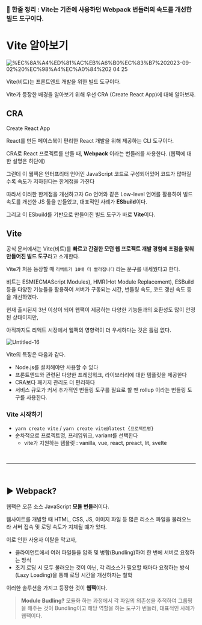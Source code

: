 ### 📌 한줄 정리 : Vite는 기존에 사용하던 Webpack 번들러의 속도를 개선한 빌드 도구이다.

# Vite 알아보기

![%EC%8A%A4%ED%81%AC%EB%A6%B0%EC%83%B7%202023-09-02%20%EC%98%A4%EC%A0%84%202 04 25](https://github.com/lydiacho/TIL/assets/81505421/bb984c40-2c83-4659-b6f8-58b9b4c5c469)


Vite(비트)는 프론트엔드 개발을 위한 빌드 도구이다.

Vite가 등장한 배경을 알아보기 위해 우선 CRA (Create React App)에 대해 알아보자.

## CRA

Create React App

React를 만든 페이스북이 편리한 React 개발을 위해 제공하는 CLI 도구이다.

CRA로 React 프로젝트를 만들 때, **Webpack** 이라는 번들러를 사용한다. (웹팩에 대한 설명은 하단에)

그런데 이 웹팩은 인터프리터 언어인 JavaScript 코드로 구성되어있어 코드가 많아질 수록 속도가 저하된다는 한계점을 가진다

따라서 이러한 한계점을 개선하고자 Go 언어와 같은 Low-level 언어를 활용하여 빌드 속도를 개선한 JS 툴을 만들었고, 대표적인 사례가 **ESbuild**이다.

그리고 이 ESbuild를 기반으로 만들어진 빌드 도구가 바로 **Vite**이다.

## Vite

공식 문서에서는 Vite(비트)를 **빠르고 간결한 모던 웹 프로젝트 개발 경험에 초점을 맞춰 만들어진 빌드 도구**라고 소개한다.

Vite가 처음 등장할 때 `리액트가 10배 더 빨라집니다` 라는 문구를 내세웠다고 한다.

비트는 ESM(ECMAScript Modules), HMR(Hot Module Replacement), ESBuild 등을 다양한 기능들을 활용하여 서버가 구동되는 시간, 번들링 속도, 코드 갱신 속도 등을 개선하였다.

현재 출시된지 3년 이상이 되어 웹팩이 제공하는 다양한 기능들과의 호환성도 많이 안정된 상태이지만,

아직까지도 리액트 시장에서 웹팩의 영향력이 더 우세하다는 것은 틀림 없다.

![Untitled-16](https://github.com/lydiacho/TIL/assets/81505421/51521047-0758-4baa-ab61-214314b4b4ea)


Vite의 특징은 다음과 같다.

- Node.js를 설치해야만 사용할 수 있다
- 프론트엔드와 관련된 다양한 프레임워크, 라이브러리에 대한 템플릿을 제공한다
- CRA보다 패키지 관리도 더 편리하다
- 서비스 규모가 커서 추가적인 번들링 도구를 필요로 할 땐 rollup 이라는 번들링 도구를 사용한다.

### Vite 시작하기

- `yarn create vite` / `yarn create vite@latest {프로젝트명}`
- 순차적으로 프로젝트명, 프레임워크, variant를 선택한다
  - vite가 지원하는 템플릿 : vanilla, vue, react, preact, lit, svelte

<br/>

---

<br/>

## ▶️ Webpack?

웹팩은 오픈 소스 JavaScript **모듈 번들러**이다.

웹사이트를 개발할 때 HTML, CSS, JS, 이미지 파일 등 많은 리소스 파일을 불러오느라 서버 접속 및 로딩 속도가 지체될 떄가 있다.

이로 인한 사용자 이탈을 막고자,

- 클라이언트에서 여러 파일들을 압축 및 병합(Bundling)하여 한 번에 서버로 요청하는 방식
- 초기 로딩 시 모두 불러오는 것이 아닌, 각 리소스가 필요할 때마다 요청하는 방식(Lazy Loading)을 통해 로딩 시간을 개선하자는 철학

이러한 솔루션을 가지고 등장한 것이 **웹팩**이다.

> **Module** **Budling?** 모듈화 하는 과정에서 각 파일의 의존성을 추적하여 그룹핑을 해주는 것이 Bundling이고 해당 역할을 하는 도구가 번들러, 대표적인 사례가 웹팩이다.
